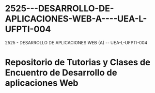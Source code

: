# 2525---DESARROLLO-DE-APLICACIONES-WEB-A----UEA-L-UFPTI-004
2525 - DESARROLLO DE APLICACIONES WEB (A) -- UEA-L-UFPTI-004
# Repositorio de Tutorias y Clases de Encuentro de Desarrollo de aplicaciones Web 
